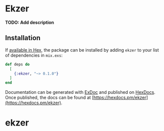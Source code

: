 # Ekzer

**TODO: Add description**

## Installation

If [available in Hex](https://hex.pm/docs/publish), the package can be installed
by adding `ekzer` to your list of dependencies in `mix.exs`:

```elixir
def deps do
  [
    {:ekzer, "~> 0.1.0"}
  ]
end
```

Documentation can be generated with [ExDoc](https://github.com/elixir-lang/ex_doc)
and published on [HexDocs](https://hexdocs.pm). Once published, the docs can
be found at [https://hexdocs.pm/ekzer](https://hexdocs.pm/ekzer).

# ekzer

